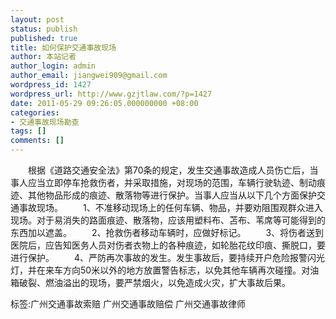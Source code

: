 ```yaml
---
layout: post
status: publish
published: true
title: 如何保护交通事故现场
author: 本站记者
author_login: admin
author_email: jiangwei909@gmail.com
wordpress_id: 1427
wordpress_url: http://www.gzjtlaw.com/?p=1427
date: 2011-05-29 09:26:05.000000000 +08:00
categories:
- 交通事故现场勘查
tags: []
comments: []
---
```

　　根据《道路交通安全法》第70条的规定，发生交通事故造成人员伤亡后，当事人应当立即停车抢救伤者，并采取措施，对现场的范围，车辆行驶轨迹、制动痕迹、其他物品形成的痕迹、散落物等进行保护。当事人应当从以下几个方面保护交通事故现场。　　1、不准移动现场上的任何车辆、物品，并要劝阻围观群众进入现场。对于易消失的路面痕迹、散落物，应该用塑料布、苫布、苇席等可能得到的东西加以遮盖。　　2、抢救伤者移动车辆时，应做好标记。　　3、将伤者送到医院后，应告知医务人员对伤者衣物上的各种痕迹，如轮胎花纹印痕、撕脱口，要进行保护。　　4、严防再次事故的发生。发生事故后，要持续开户危险报警闪光灯，并在来车方向50米以外的地方放置警告标志，以免其他车辆再次碰撞。对油箱破裂、燃油溢出的现场，要严禁烟火，以免造成火灾，扩大事故后果。标签:广州交通事故索赔 广州交通事故赔偿 广州交通事故律师
